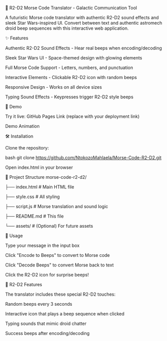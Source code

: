 🌌 R2-D2 Morse Code Translator - Galactic Communication Tool


A futuristic Morse code translator with authentic R2-D2 sound effects and sleek Star Wars-inspired UI. Convert between text and authentic astromech droid beep sequences with this interactive web application.

✨ Features

Authentic R2-D2 Sound Effects - Hear real beeps when encoding/decoding

Sleek Star Wars UI - Space-themed design with glowing elements

Full Morse Code Support - Letters, numbers, and punctuation

Interactive Elements - Clickable R2-D2 icon with random beeps

Responsive Design - Works on all device sizes

Typing Sound Effects - Keypresses trigger R2-D2 style beeps

🚀 Demo

Try it live: GitHub Pages Link (replace with your deployment link)

Demo Animation

🛠 Installation

Clone the repository:

bash
git clone https://github.com/NtokozoMahlaela/Morse-Code-R2-D2.git

Open index.html in your browser

📁 Project Structure
morse-code-r2-d2/

├── index.html          # Main HTML file

├── style.css           # All styling

├── script.js           # Morse translation and sound logic

├── README.md           # This file

└── assets/             # (Optional) For future assets


🔌 Usage

Type your message in the input box

Click "Encode to Beeps" to convert to Morse code

Click "Decode Beeps" to convert Morse back to text

Click the R2-D2 icon for surprise beeps!



🤖 R2-D2 Features

The translator includes these special R2-D2 touches:

Random beeps every 3 seconds

Interactive icon that plays a beep sequence when clicked

Typing sounds that mimic droid chatter

Success beeps after encoding/decoding

